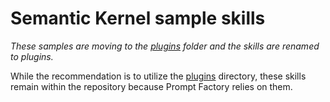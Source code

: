 # Semantic Kernel sample skills

*These samples are moving to the [plugins](../plugins/) folder and the skills are renamed to plugins.*

While the recommendation is to utilize the [plugins](../plugins/) directory, these skills remain within the repository because Prompt Factory relies on them.